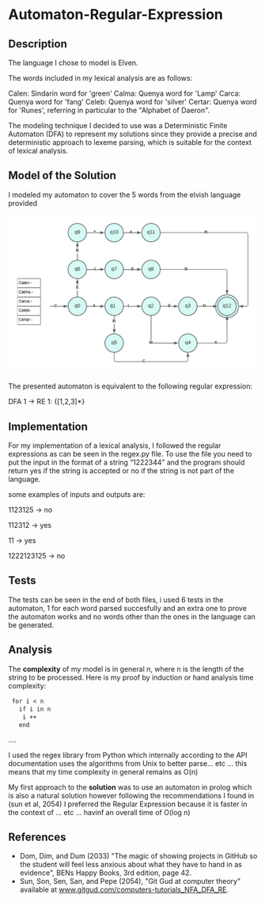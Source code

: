 # Automaton-Regular-Expression

## Description
The language I chose to model is Elven.

The words included in my lexical analysis are as follows:

Calen: Sindarin word for 'green'
Calma: Quenya word for 'Lamp'
Carca: Quenya word for 'fang'
Celeb: Quenya word for 'silver'
Certar: Quenya word for 'Runes', referring in particular to the "Alphabet of Daeron".

The modeling technique I decided to use was a Deterministic Finite Automaton (DFA) to represent my solutions since they provide a precise and deterministic approach to lexeme parsing, which is suitable for the context of lexical analysis.

## Model of the Solution

I modeled my automaton to cover the 5 words from the elvish language provided

![NFA1](Automaton.jpeg)
 

The presented automaton is equivalent to the following regular expression:

DFA 1 -> RE 1:
{[1,2,3]*}

## Implementation

For my implementation of a lexical analysis, I followed the regular expressions as can be seen in the regex.py file.
To use the file you need to put the input in the format of a string “1222344”  and the program should return yes if the string is accepted or no if the string is not part of the language.

some examples of inputs and outputs are: 
 
  1123125  -> no

  112312  -> yes

  11  -> yes

  1222123125  -> no

## Tests

The tests can be seen in the end of both files, i used 6 tests in the automaton, 1 for each word parsed succesfully and an extra one to prove the automaton works and no words other than the ones in the language can be generated.

## Analysis

The **complexity** of my model is in general n, where n  is the length of the string to be processed. Here is my proof by induction or hand analysis time complexity:


     for i < n
       if i in n
        i ++
       end
….  


I used the regex library from Python which internally according to the API documentation uses the algorithms from Unix to better parse... etc ... this means that my time complexity in general remains as O(n) 

My first approach to the **solution** was to use an automaton in prolog which is also a natural solution however following the recommendations I found in  (sun et al, 2054)  I preferred the Regular Expression because it is faster in the context of ... etc ... havinf an overall time of  O(log n)


## References

- Dom, Dim, and Dum (2033) "The magic of showing projects in GitHub so the student will feel less anxious about what they have to hand in as evidence", BENs Happy Books, 3rd edition, page 42.
- Sun, Son, Sen, San, and Pepe (2054), "Git Gud at computer theory" available at www.gitgud.com/computers-tutorials_NFA_DFA_RE.
